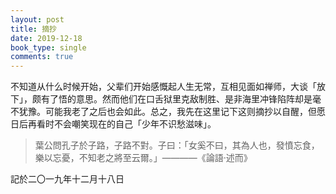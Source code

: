 ```yaml
---
layout: post
title: 摘抄
date: 2019-12-18
book_type: single
comments: true
---
```


不知道从什么时候开始，父辈们开始感慨起人生无常，互相见面如禅师，大谈「放下」，颇有了悟的意思。然而他们在口舌狱里克敌制胜、是非海里冲锋陷阵却是毫不犹豫。可能我老了之后也会如此。总之，我先在这里记下这则摘抄以自醒，但愿日后再看时不会嘲笑现在的自己「少年不识愁滋味」。<br>  
>葉公問孔子於子路，子路不對。子曰：「女奚不曰，其為人也，發憤忘食，樂以忘憂，不知老之將至云爾。」————《論語·述而》

記於二〇一九年十二月十八日